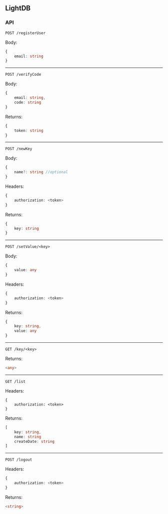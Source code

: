 ## LightDB

### API


```
POST /registerUser
```

Body: 
```typescript
{
    email: string
}
```
---
```
POST /verifyCode 
```
Body: 
```typescript
{
    email: string,
    code: string
}
```

Returns:
```typescript
{
    token: string
}
```
---
```
POST /newKey 
```
Body: 
```typescript
{
    name?: string //optional
}
```
Headers: 
```typescript
{
    authorization: <token>
}
```
Returns:
```typescript
{
    key: string
}
```
---
```
POST /setValue/<key> 
```
Body: 
```typescript
{
    value: any
}
```
Headers: 
```typescript
{
    authorization: <token>
}
```
Returns:
```typescript
{
    key: string,
    value: any
}
```
---
```
GET /key/<key> 
```
Returns:
```typescript
<any>
```
---
```
GET /list 
```
Headers: 
```
{
    authorization: <token>
}
```
Returns:
```typescript
[
    key: string,
    name: string
    createDate: string
]
```
---
```
POST /logout 
```
Headers: 
```typescript
{
    authorization: <token>
}
```
Returns:
```typescript
<string>
```
